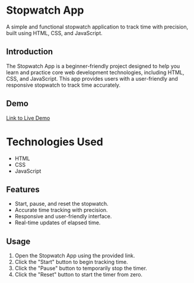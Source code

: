 # Stopwatch App

A simple and functional stopwatch application to track time with precision, built using HTML, CSS, and JavaScript.

## Introduction

The Stopwatch App is a beginner-friendly project designed to help you learn and practice core web development technologies, including HTML, CSS, and JavaScript. This app provides users with a user-friendly and responsive stopwatch to track time accurately.

## Demo
[Link to Live Demo](https://your-demo-link-here)

# Technologies Used
- HTML
- CSS
- JavaScript

## Features

- Start, pause, and reset the stopwatch.
- Accurate time tracking with precision.
- Responsive and user-friendly interface.
- Real-time updates of elapsed time.

## Usage

1. Open the Stopwatch App using the provided link.
2. Click the "Start" button to begin tracking time.
3. Click the "Pause" button to temporarily stop the timer.
4. Click the "Reset" button to start the timer from zero.


